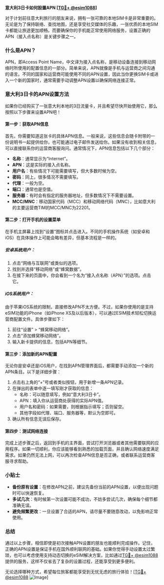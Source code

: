 **意大利3日卡如何設置APN [[TG💪+ @esim1088](https://t.me/s/esim1088)]**

对于计划前往意大利旅行的朋友来说，拥有一张可靠的本地SIM卡是非常重要的。无论是为了保持联络、查找地图，还是享受社交媒体的乐趣，一张优质的本地SIM卡都能让旅途更加顺畅。而要确保你的手机能正常使用网络服务，设置正确的APN（接入点名称）是关键步骤之一。

### 什么是APN？

APN，即Access Point Name，中文译为接入点名称，是移动设备连接到移动网络时所使用的配置信息的一部分。简单来说，APN就像是手机与运营商之间沟通的语言。不同的国家和运营商可能使用不同的APN设置，因此当你更换SIM卡或进入一个新的国家时，通常需要手动调整APN设置以确保网络连接正常。

### 意大利3日卡的APN设置方法

如果你已经购买了一张意大利本地的3日流量卡，并且希望尽快开始使用它，那么按照以下步骤来设置APN吧！

#### 第一步：获取APN信息

首先，你需要知道这张卡的具体APN信息。一般来说，这些信息会随卡附带的一份说明书一起提供给你，也可能通过电子邮件发送给你。如果没有收到相关信息，可以直接联系你的运营商客服询问。通常情况下，APN信息包括以下几个部分：

- **名称**：通常显示为“Internet”。
- **APN**：这是实际的接入点名称。
- **用户名**：有些情况下可能需要填写，但大多数时候为空。
- **密码**：同上，很多情况不需要填写。
- **代理**：一般为空。
- **端口**：通常也是空值。
- **服务器**：有时会有指定的服务器地址，但多数情况下不需要设置。
- **MCC/MNC**：移动国家代码（MCC）和移动网络代码（MNC），比如意大利的主要运营商TIM的MCC/MNC为22201。

#### 第二步：打开手机的设置菜单

在手机主屏幕上找到“设置”图标并点击进入。不同的手机操作系统（如安卓和iOS）在具体操作上可能会略有差异，但基本流程是一样的。

##### 安卓系统用户：
1. 点击“网络与互联网”或类似的选项。
2. 找到并选择“移动网络”或“蜂窝数据”。
3. 在接下来的页面中，你会看到一个名为“接入点名称（APN）”的选项。点击它。

##### iOS系统用户：
由于苹果iOS系统的限制，直接修改APN不太方便。不过，如果你使用的是支持eSIM功能的iPhone（如iPhone XS及以后版本），可以通过ESIM技术轻松切换运营商配置文件。具体步骤如下：
1. 前往“设置” > “蜂窝移动网络”。
2. 点击“添加蜂窝移动网络”。
3. 输入新卡提供的信息，包括APN等细节。

#### 第三步：添加新的APN配置

无论你是安卓还是iOS用户，在找到APN管理界面后，都需要手动添加一个新的APN条目。以下是详细步骤：

1. 点击右上角的“+”号或者类似按钮，用于新增一条APN记录。
2. 在弹出的表单中逐一填写刚才获取的信息：
   - 名称：可以随意填写，例如“意大利3日卡”。
   - APN：填入你从运营商处获得的实际APN值。
   - 用户名和密码：如果需要，则根据指示填写；否则留空。
   - 其他字段如代理、端口、服务器等，默认为空即可。
3. 确认所有信息无误后保存。

#### 第四步：测试网络连接

完成上述步骤之后，返回到手机的主界面，尝试打开浏览器或者其他需要联网的应用程序。如果一切顺利，你应该能够看到熟悉的加载页面，并且确认网络速度满足需求。如果仍然无法上网，可以再次检查APN信息是否正确，或者联系运营商客服寻求帮助。

### 小贴士

- **备份原有设置**：在修改APN之前，建议先备份当前的APN设置，以便出现问题时可以快速恢复。
- **多试几次**：有时候第一次设置可能不成功，不妨多尝试几次，确保每个细节都准确无误。
- **避免频繁更改**：一旦设置了合适的APN，请尽量不要随意改动，以免影响正常使用。

### 总结

通过以上步骤，相信即使是初次接触APN设置的朋友也能顺利完成操作。记住，正确的APN设置是保证手机在国外顺利联网的基础。如果你觉得手动设置太过繁琐，也可以考虑使用支持动态切换的eSIM解决方案，比如通过[TG💪+ @esim1088](https://t.me/s/esim1088)提供的服务，这样不仅省去了复杂的设置过程，还能享受到更多便利。

无论选择哪种方式，希望每位旅客都能享受到无忧无虑的旅行体验！[[TG💪+ @esim1088](https://t.me/s/esim1088) ![Image](https://i.postimg.cc/4NQfJmqS/Snipaste-2025-05-13-00-14-12.png)]
